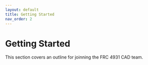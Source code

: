 ```yaml
---
layout: default
title: Getting Started
nav_order: 2
---
```


# Getting Started
This section covers an outline for joinning the FRC 4931 CAD team.